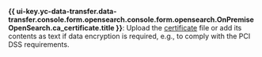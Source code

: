 
**{{ ui-key.yc-data-transfer.data-transfer.console.form.opensearch.console.form.opensearch.OnPremiseOpenSearch.ca_certificate.title }}**: Upload the [certificate](../../../../../managed-opensearch/operations/connect.md#ssl-certificate) file or add its contents as text if data encryption is required, e.g., to comply with the PCI DSS requirements.

